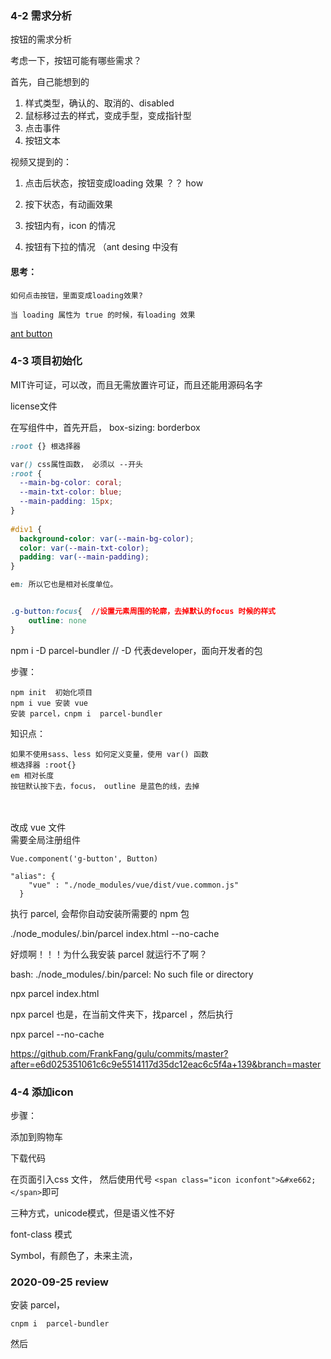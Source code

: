 ### 4-2 需求分析

按钮的需求分析

考虑一下，按钮可能有哪些需求？

首先，自己能想到的

1. 样式类型，确认的、取消的、disabled
2. 鼠标移过去的样式，变成手型，变成指针型
3. 点击事件
4. 按钮文本

视频又提到的：

1. 点击后状态，按钮变成loading 效果 ？？ how

2. 按下状态，有动画效果

3. 按钮内有，icon 的情况

4. 按钮有下拉的情况 （ant desing 中没有


#### 思考：
	如何点击按钮，里面变成loading效果?
	
	当 loading 属性为 true 的时候，有loading 效果
   
   
   
 [ant button](https://ant.design/components/button-cn/)
 
 
 
   

### 4-3 项目初始化

MIT许可证，可以改，而且无需放置许可证，而且还能用源码名字

license文件

在写组件中，首先开启， box-sizing: borderbox

```css
:root {} 根选择器

var() css属性函数， 必须以 --开头
:root {
  --main-bg-color: coral;
  --main-txt-color: blue;
  --main-padding: 15px;
}
 
#div1 {
  background-color: var(--main-bg-color);
  color: var(--main-txt-color);
  padding: var(--main-padding);
}

em: 所以它也是相对长度单位。


.g-button:focus{  //设置元素周围的轮廓，去掉默认的focus 时候的样式
	outline: none 
} 
```


npm i -D parcel-bundler  // -D 代表developer，面向开发者的包




步骤：

	npm init  初始化项目	
	npm i vue 安装 vue
	安装 parcel，cnpm i  parcel-bundler


知识点：
	
	如果不使用sass、less 如何定义变量，使用 var() 函数
	根选择器 :root{}
	em 相对长度
	按钮默认按下去，focus， outline 是蓝色的线，去掉


​	
​	
改成 vue 文件		
需要全局注册组件

```
Vue.component('g-button', Button)
```



```
"alias": {
    "vue" : "./node_modules/vue/dist/vue.common.js"
  }
```

执行 parcel, 会帮你自动安装所需要的 npm 包

./node_modules/.bin/parcel index.html  --no-cache



好烦啊！！！为什么我安装 parcel 就运行不了啊？

bash: ./node_modules/.bin/parcel: No such file or directory

npx parcel index.html

npx parcel  也是，在当前文件夹下，找parcel ，然后执行

npx parcel --no-cache



https://github.com/FrankFang/gulu/commits/master?after=e6d025351061c6c9e5514117d35dc12eac6c5f4a+139&branch=master





### 4-4 添加icon

步骤：

添加到购物车

下载代码

在页面引入css 文件， 然后使用代号 ```<span class="icon iconfont">&#xe662;</span>```即可



三种方式，unicode模式，但是语义性不好

font-class 模式

Symbol，有颜色了，未来主流，





### 2020-09-25 review

安装 parcel，

	cnpm i  parcel-bundler

然后





